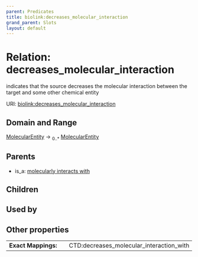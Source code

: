 ```yaml
---
parent: Predicates
title: biolink:decreases_molecular_interaction
grand_parent: Slots
layout: default
---
```


# Relation: decreases_molecular_interaction


indicates that the source decreases the molecular interaction between the target and some other chemical entity

URI: [biolink:decreases_molecular_interaction](https://w3id.org/biolink/vocab/decreases_molecular_interaction)

## Domain and Range

[MolecularEntity](MolecularEntity.md) ->  <sub>0..*</sub> [MolecularEntity](MolecularEntity.md)

## Parents

 *  is_a: [molecularly interacts with](molecularly_interacts_with.md)

## Children


## Used by


## Other properties

|  |  |  |
| --- | --- | --- |
| **Exact Mappings:** | | CTD:decreases_molecular_interaction_with |

